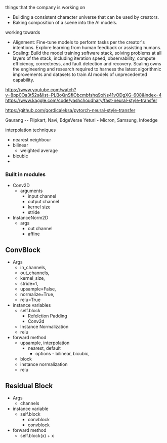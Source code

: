 things that the company is working on
- Building a consistent character universe that can be used by creators.
- Baking composition of a scene into the AI models.

working towards
- Alignment: Fine-tune models to perform tasks per the creator's intentions. Explore learning from human feedback or assisting humans.
- Scaling: Build the model training software stack, solving problems at all layers of the stack, including iteration speed, observability, compute efficiency, correctness, and fault detection and recovery. Scaling owns the engineering and research required to harness the latest algorithmic improvements and datasets to train AI models of unprecedented capability.

https://www.youtube.com/watch?v=8pp0Oa3t52s&list=PLBoQnSflObcmbfshq9oNs41vODgXG-608&index=4
https://www.kaggle.com/code/yashchoudhary/fast-neural-style-transfer

https://github.com/gordicaleksa/pytorch-neural-style-transfer


Gaurang -- Flipkart, Navi, EdgeVerse
Yeturi - Micron, Samsung, Infoedge

interpolation techniques
- nearest neighbour
- bilinear
	- weighted average
- bicubic
- 
### Built in modules
- Conv2D
	- arguments
		- input channel
		- output channel
		- kernel size
		- stride
- InstanceNorm2D
	- args
		- out channel
		- affine
## ConvBlock
- Args
	- in_channels, 
	- out_channels, 
	- kernel_size, 
	- stride=1, 
	- upsample=False, 
	- normalize=True, 
	- relu=True
- instance variables
	- self.block
		- Refelction Padding
		- Conv2d
	- Instance Normalization
	- relu
-  forward method
	- upsample, interpolation
		- nearest, default
			- options - bilinear, bicubic, 
	- block
	- instance normalization
	- relu

## Residual Block
- Args
	- channels
- instance variable
	- self.block
		- convblock
		- convblock
- forward method
	- self.block(x) + x